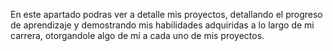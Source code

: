 En este apartado podras ver a detalle mis proyectos, detallando el progreso de aprendizaje y demostrando mis habilidades adquiridas a lo largo de mi carrera, otorgandole algo de mí a cada uno de mis proyectos.
